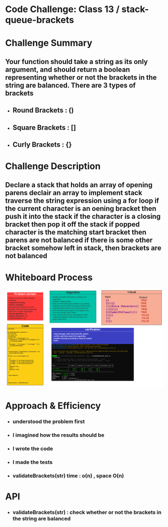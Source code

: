 # Code Challenge: Class 13 / stack-queue-brackets

# Challenge Summary

## Your function should take a string as its only argument, and should return a boolean representing whether or not the brackets in the string are balanced. There are 3 types of brackets

- ## Round Brackets : ()

- ## Square Brackets : []

- ## Curly Brackets : {}

# Challenge Description

## Declare a stack that holds an array of opening parens declair an array to implement stack traverse the string expression using a for loop if the current character is an oening bracket then push it into the stack if the character is a closing bracket then pop it off the stack if popped character is the matching start bracket then parens are not balanced if there is some other bracket somehow left in stack, then brackets are not balanced

# Whiteboard Process

![img](stack-queue-brackets.png)

# Approach & Efficiency

- ### understood the problem first

- ### I imagined how the results should be

- ### I wrote the code

- ### I made the tests

- ### validateBrackets(str) time : o(n) , space O(n)

# API

- ### validateBrackets(str) : check whether or not the brackets in the string are balanced
